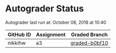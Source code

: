 # Autograder Status
Autograder last run at: October 08, 2018 at 10:40

| GitHub ID | Assignment | Graded Branch |
|-----------|------------|---------------|
| nikkihw | a3 | [graded-b0bf10](https://github.com/Fall2018COMP401-001/a3-nikkihw/tree/graded-b0bf10) | 
